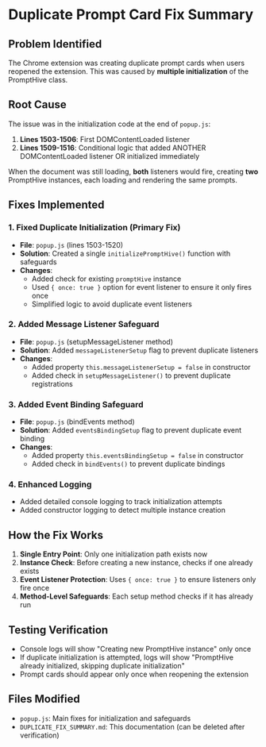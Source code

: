 # Duplicate Prompt Card Fix Summary

## Problem Identified
The Chrome extension was creating duplicate prompt cards when users reopened the extension. This was caused by **multiple initialization** of the PromptHive class.

## Root Cause
The issue was in the initialization code at the end of `popup.js`:

1. **Lines 1503-1506**: First DOMContentLoaded listener
2. **Lines 1509-1516**: Conditional logic that added ANOTHER DOMContentLoaded listener OR initialized immediately

When the document was still loading, **both** listeners would fire, creating **two** PromptHive instances, each loading and rendering the same prompts.

## Fixes Implemented

### 1. Fixed Duplicate Initialization (Primary Fix)
- **File**: `popup.js` (lines 1503-1520)
- **Solution**: Created a single `initializePromptHive()` function with safeguards
- **Changes**:
  - Added check for existing `promptHive` instance
  - Used `{ once: true }` option for event listener to ensure it only fires once
  - Simplified logic to avoid duplicate event listeners

### 2. Added Message Listener Safeguard
- **File**: `popup.js` (setupMessageListener method)
- **Solution**: Added `messageListenerSetup` flag to prevent duplicate listeners
- **Changes**:
  - Added property `this.messageListenerSetup = false` in constructor
  - Added check in `setupMessageListener()` to prevent duplicate registrations

### 3. Added Event Binding Safeguard
- **File**: `popup.js` (bindEvents method)
- **Solution**: Added `eventsBindingSetup` flag to prevent duplicate event binding
- **Changes**:
  - Added property `this.eventsBindingSetup = false` in constructor
  - Added check in `bindEvents()` to prevent duplicate bindings

### 4. Enhanced Logging
- Added detailed console logging to track initialization attempts
- Added constructor logging to detect multiple instance creation

## How the Fix Works

1. **Single Entry Point**: Only one initialization path exists now
2. **Instance Check**: Before creating a new instance, checks if one already exists
3. **Event Listener Protection**: Uses `{ once: true }` to ensure listeners only fire once
4. **Method-Level Safeguards**: Each setup method checks if it has already run

## Testing Verification
- Console logs will show "Creating new PromptHive instance" only once
- If duplicate initialization is attempted, logs will show "PromptHive already initialized, skipping duplicate initialization"
- Prompt cards should appear only once when reopening the extension

## Files Modified
- `popup.js`: Main fixes for initialization and safeguards
- `DUPLICATE_FIX_SUMMARY.md`: This documentation (can be deleted after verification)